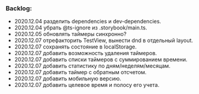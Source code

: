 ### Backlog:

- 2020.12.04 разделить dependencies и dev-dependencies.
- 2020.12.04 убрать @ts-ignore из .storybook/main.ts.
- 2020.12.05 обновлять таймеры синхронно?
- 2020.12.07 отрефакторить TestView, вынести dnd в отдельный layout.
- 2020.12.07 сохранять состояние в localStorage.
- 2020.12.07 добавить возможность удаления таймеров.
- 2020.12.07 добавить списки таймеров с суммированием времени.
- 2020.12.07 добавить статистику по дням/неделям/месяцам.
- 2020.12.07 добавить таймер с обратным отсчетом.
- 2020.12.07 добавить мобильную версию.
- 2020.12.07 добавить целевое время и полосу его учета.
